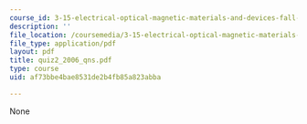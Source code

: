 ```yaml
---
course_id: 3-15-electrical-optical-magnetic-materials-and-devices-fall-2006
description: ''
file_location: /coursemedia/3-15-electrical-optical-magnetic-materials-and-devices-fall-2006/af73bbe4bae8531de2b4fb85a823abba_quiz2_2006_qns.pdf
file_type: application/pdf
layout: pdf
title: quiz2_2006_qns.pdf
type: course
uid: af73bbe4bae8531de2b4fb85a823abba

---
```

None